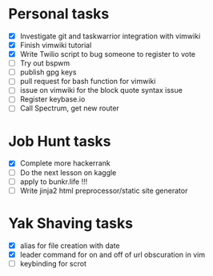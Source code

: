 # Personal tasks

  - [X] Investigate git and taskwarrior integration with vimwiki
  - [X] Finish vimwiki tutorial
  - [X] Write Twilio script to bug someone to register to vote
  - [ ] Try out bspwm
  - [ ] publish gpg keys
  - [ ] pull request for bash function for vimwiki
  - [ ] issue on vimwiki for the block quote syntax issue
  - [ ] Register keybase.io
  - [ ] Call Spectrum, get new router

# Job Hunt tasks

  - [X] Complete more hackerrank
  - [ ] Do the next lesson on kaggle
  - [ ] apply to bunkr.life !!!
  - [ ] Write jinja2 html preprocessor/static site generator

# Yak Shaving tasks

  - [X] alias for file creation with date
  - [X] leader command for on and off of url obscuration in vim
  - [ ] keybinding for scrot
